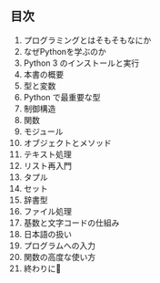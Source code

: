 ## 目次

01.	プログラミングとはそもそもなにか
02.	なぜPythonを学ぶのか
03.	Python 3 のインストールと実行
04.	本書の概要
05.	型と変数
06.	Python で最重要な型
07.	制御構造
08.	関数
09.	モジュール
10.	オブジェクトとメソッド
11.	テキスト処理
12.	リスト再入門
13.	タプル
14. セット
15. 辞書型
14.	ファイル処理
15.	基数と文字コードの仕組み
16.	日本語の扱い
17.	プログラムへの入力
18.	関数の高度な使い方
19.	終わりに

